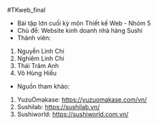 #TKweb_final
- Bài tập lớn cuối kỳ môn Thiết kế Web - Nhóm 5
- Chủ đề: Website kinh doanh nhà hàng Sushi
- Thành viên:
1. Nguyễn Linh Chi
2. Nghiêm Linh Chi
3. Thái Trâm Anh
4. Võ Hùng Hiếu

- Nguồn tham khảo:
1. YuzuOmakase: https://yuzuomakase.com/vn/
2. Sushilab: https://sushilab.vn/
3. Sushiworld: https://sushiworld.com.vn/
